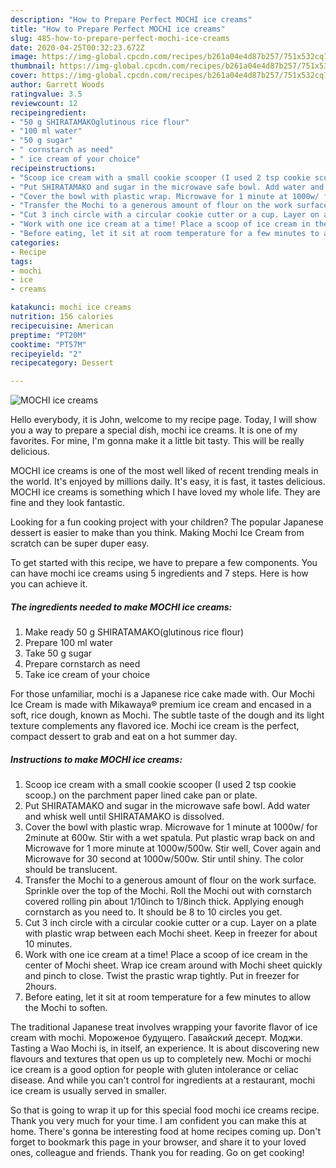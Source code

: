 ```yaml
---
description: "How to Prepare Perfect MOCHI ice creams"
title: "How to Prepare Perfect MOCHI ice creams"
slug: 485-how-to-prepare-perfect-mochi-ice-creams
date: 2020-04-25T00:32:23.672Z
image: https://img-global.cpcdn.com/recipes/b261a04e4d87b257/751x532cq70/mochi-ice-creams-recipe-main-photo.jpg
thumbnail: https://img-global.cpcdn.com/recipes/b261a04e4d87b257/751x532cq70/mochi-ice-creams-recipe-main-photo.jpg
cover: https://img-global.cpcdn.com/recipes/b261a04e4d87b257/751x532cq70/mochi-ice-creams-recipe-main-photo.jpg
author: Garrett Woods
ratingvalue: 3.5
reviewcount: 12
recipeingredient:
- "50 g SHIRATAMAKOglutinous rice flour"
- "100 ml water"
- "50 g sugar"
- " cornstarch as need"
- " ice cream of your choice"
recipeinstructions:
- "Scoop ice cream with a small cookie scooper (I used 2 tsp cookie scoop.) on the parchment paper lined cake pan or plate."
- "Put SHIRATAMAKO and sugar in the microwave safe bowl. Add water and whisk well until SHIRATAMAKO is dissolved."
- "Cover the bowl with plastic wrap. Microwave for 1 minute at 1000w/ for 2minute at 600w. Stir with a wet spatula. Put plastic wrap back on and Microwave for 1 more minute at 1000w/500w. Stir well, Cover again and Microwave for 30 second at 1000w/500w. Stir until shiny. The color should be translucent."
- "Transfer the Mochi to a generous amount of flour on the work surface. Sprinkle over the top of the Mochi. Roll the Mochi out with cornstarch covered rolling pin about 1/10inch to 1/8inch thick. Applying enough cornstarch as you need to. It should be 8 to 10 circles you get."
- "Cut 3 inch circle with a circular cookie cutter or a cup. Layer on a plate with plastic wrap between each Mochi sheet. Keep in freezer for about 10 minutes."
- "Work with one ice cream at a time! Place a scoop of ice cream in the center of Mochi sheet. Wrap ice cream around with Mochi sheet quickly and pinch to close. Twist the prastic wrap tightly. Put in freezer for 2hours."
- "Before eating, let it sit at room temperature for a few minutes to allow the Mochi to soften."
categories:
- Recipe
tags:
- mochi
- ice
- creams

katakunci: mochi ice creams 
nutrition: 156 calories
recipecuisine: American
preptime: "PT20M"
cooktime: "PT57M"
recipeyield: "2"
recipecategory: Dessert

---
```



![MOCHI ice creams](https://img-global.cpcdn.com/recipes/b261a04e4d87b257/751x532cq70/mochi-ice-creams-recipe-main-photo.jpg)

Hello everybody, it is John, welcome to my recipe page. Today, I will show you a way to prepare a special dish, mochi ice creams. It is one of my favorites. For mine, I'm gonna make it a little bit tasty. This will be really delicious.

MOCHI ice creams is one of the most well liked of recent trending meals in the world. It's enjoyed by millions daily. It's easy, it is fast, it tastes delicious. MOCHI ice creams is something which I have loved my whole life. They are fine and they look fantastic.

Looking for a fun cooking project with your children? The popular Japanese dessert is easier to make than you think. Making Mochi Ice Cream from scratch can be super duper easy.


To get started with this recipe, we have to prepare a few components. You can have mochi ice creams using 5 ingredients and 7 steps. Here is how you can achieve it.

<!--inarticleads1-->

##### The ingredients needed to make MOCHI ice creams:

1. Make ready 50 g SHIRATAMAKO(glutinous rice flour)
1. Prepare 100 ml water
1. Take 50 g sugar
1. Prepare  cornstarch as need
1. Take  ice cream of your choice


For those unfamiliar, mochi is a Japanese rice cake made with. Our Mochi Ice Cream is made with Mikawaya® premium ice cream and encased in a soft, rice dough, known as Mochi. The subtle taste of the dough and its light texture complements any flavored ice. Mochi ice cream is the perfect, compact dessert to grab and eat on a hot summer day. 

<!--inarticleads2-->

##### Instructions to make MOCHI ice creams:

1. Scoop ice cream with a small cookie scooper (I used 2 tsp cookie scoop.) on the parchment paper lined cake pan or plate.
1. Put SHIRATAMAKO and sugar in the microwave safe bowl. Add water and whisk well until SHIRATAMAKO is dissolved.
1. Cover the bowl with plastic wrap. Microwave for 1 minute at 1000w/ for 2minute at 600w. Stir with a wet spatula. Put plastic wrap back on and Microwave for 1 more minute at 1000w/500w. Stir well, Cover again and Microwave for 30 second at 1000w/500w. Stir until shiny. The color should be translucent.
1. Transfer the Mochi to a generous amount of flour on the work surface. Sprinkle over the top of the Mochi. Roll the Mochi out with cornstarch covered rolling pin about 1/10inch to 1/8inch thick. Applying enough cornstarch as you need to. It should be 8 to 10 circles you get.
1. Cut 3 inch circle with a circular cookie cutter or a cup. Layer on a plate with plastic wrap between each Mochi sheet. Keep in freezer for about 10 minutes.
1. Work with one ice cream at a time! Place a scoop of ice cream in the center of Mochi sheet. Wrap ice cream around with Mochi sheet quickly and pinch to close. Twist the prastic wrap tightly. Put in freezer for 2hours.
1. Before eating, let it sit at room temperature for a few minutes to allow the Mochi to soften.


The traditional Japanese treat involves wrapping your favorite flavor of ice cream with mochi. Мороженое будущего. Гавайский десерт. Моджи. Tasting a Wao Mochi is, in itself, an experience. It is about discovering new flavours and textures that open us up to completely new. Mochi or mochi ice cream is a good option for people with gluten intolerance or celiac disease. And while you can&#39;t control for ingredients at a restaurant, mochi ice cream is usually served in smaller. 

So that is going to wrap it up for this special food mochi ice creams recipe. Thank you very much for your time. I am confident you can make this at home. There's gonna be interesting food at home recipes coming up. Don't forget to bookmark this page in your browser, and share it to your loved ones, colleague and friends. Thank you for reading. Go on get cooking!
